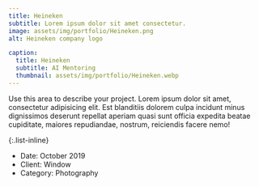 ```yaml
---
title: Heineken
subtitle: Lorem ipsum dolor sit amet consectetur.
image: assets/img/portfolio/Heineken.png
alt: Heineken company logo

caption:
  title: Heineken
  subtitle: AI Mentoring
  thumbnail: assets/img/portfolio/Heineken.webp
---
```

Use this area to describe your project. Lorem ipsum dolor sit amet, consectetur adipisicing elit. Est blanditiis dolorem culpa incidunt minus dignissimos deserunt repellat aperiam quasi sunt officia expedita beatae cupiditate, maiores repudiandae, nostrum, reiciendis facere nemo!

{:.list-inline}
- Date: October 2019
- Client: Window
- Category: Photography

